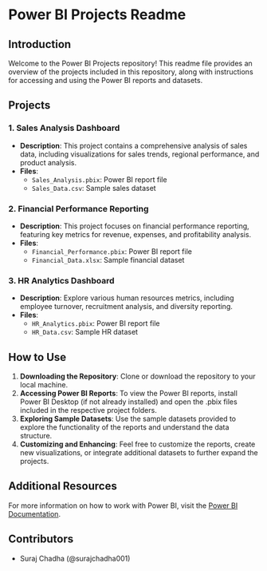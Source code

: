  # Power BI Projects Readme

## Introduction
Welcome to the Power BI Projects repository! This readme file provides an overview of the projects included in this repository, along with instructions for accessing and using the Power BI reports and datasets.

## Projects
### 1. Sales Analysis Dashboard
- **Description**: This project contains a comprehensive analysis of sales data, including visualizations for sales trends, regional performance, and product analysis.
- **Files**:
  - `Sales_Analysis.pbix`: Power BI report file
  - `Sales_Data.csv`: Sample sales dataset

### 2. Financial Performance Reporting
- **Description**: This project focuses on financial performance reporting, featuring key metrics for revenue, expenses, and profitability analysis.
- **Files**:
  - `Financial_Performance.pbix`: Power BI report file
  - `Financial_Data.xlsx`: Sample financial dataset

### 3. HR Analytics Dashboard
- **Description**: Explore various human resources metrics, including employee turnover, recruitment analysis, and diversity reporting.
- **Files**:
  - `HR_Analytics.pbix`: Power BI report file
  - `HR_Data.csv`: Sample HR dataset

## How to Use
1. **Downloading the Repository**: Clone or download the repository to your local machine.
2. **Accessing Power BI Reports**: To view the Power BI reports, install Power BI Desktop (if not already installed) and open the .pbix files included in the respective project folders.
3. **Exploring Sample Datasets**: Use the sample datasets provided to explore the functionality of the reports and understand the data structure.
4. **Customizing and Enhancing**: Feel free to customize the reports, create new visualizations, or integrate additional datasets to further expand the projects.

## Additional Resources
For more information on how to work with Power BI, visit the [Power BI Documentation](https://docs.microsoft.com/en-us/power-bi/).

## Contributors
- Suraj Chadha (@surajchadha001)


